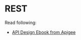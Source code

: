 # REST

Read following:

- [API Design Ebook from Apigee](https://pages.apigee.com/rs/apigee/images/api-design-ebook-2012-03.pdf)

